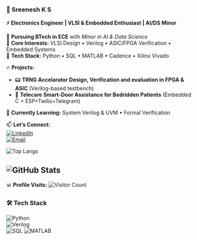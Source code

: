 ### 🚀 Sreenesh K S  

**⚡ Electronics Engineer | VLSI & Embedded Enthusiast | AI/DS Minor**  

📌 **Pursuing BTech in ECE** with *Minor in AI & Data Science*  
🔬 **Core Interests:** VLSI Design • Verilog • ASIC/FPGA Verification • Embedded Systems  
🐍 **Tech Stack:** Python • SQL • MATLAB • Cadence • Xilinx Vivado  

🔥 **Projects:**  
- 📟 **TRNG Accelarator Design, Verification and evaluation in FPGA & ASIC** (Verilog-based testbench)   
- 🤖 **Telecare Smart-Door Assistance for Bedridden Patients** (Embedded C + ESP+Twilio+Telegram)  
 

🌱 **Currently Learning:** System Verilog & UVM • Formal Verification 

📫 **Let’s Connect:**  
[![LinkedIn](https://img.shields.io/badge/LinkedIn-0A66C2?style=for-the-badge&logo=linkedin)](https://www.linkedin.com/in/sreenesh-ks/)  
[![Email](https://img.shields.io/badge/Gmail-D14836?style=for-the-badge&logo=gmail&logoColor=white)](mailto:sreenesh.k.s012@gmail.com)  


![Top Langs](https://github-readme-stats.vercel.app/api/top-langs/?username=SreeneshKS&layout=compact)


![GitHub Stats](https://github-readme-stats.vercel.app/api?username=SreeneshKS&hide=contribs,prs)
---
📊 **Profile Visits:** ![Visitor Count](https://komarev.com/ghpvc/?username=SreeneshKS&color=blue)  
### **🛠️ Tech Stack**  
![Python](https://img.shields.io/badge/Python-3776AB?style=flat&logo=python&logoColor=white)  
![Verilog](https://img.shields.io/badge/Verilog-000000?style=flat&logo=verilog&logoColor=white)  
![SQL](https://img.shields.io/badge/SQL-4479A1?style=flat&logo=postgresql&logoColor=white)
![MATLAB](https://img.shields.io/badge/MATLAB-0076A8?style=flat&logo=matlab&logoColor=white)

